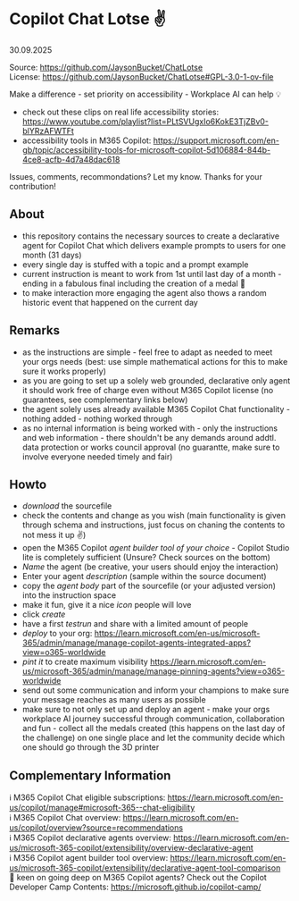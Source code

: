 # Copilot Chat Lotse ✌️
 30.09.2025

Source: https://github.com/JaysonBucket/ChatLotse  
License: https://github.com/JaysonBucket/ChatLotse#GPL-3.0-1-ov-file  

Make a difference - set priority on accessibility - Workplace AI can help 💡
- check out these clips on real life accessibility stories: https://www.youtube.com/playlist?list=PLtSVUgxIo6KokE3TjZBv0-blYRzAFWTFt
- accessibility tools in M365 Copilot: https://support.microsoft.com/en-gb/topic/accessibility-tools-for-microsoft-copilot-5d106884-844b-4ce8-acfb-4d7a48dac618

Issues, comments, recommondations? Let my know. Thanks for your contribution!

## About
- this repository contains the necessary sources to create a declarative agent for Copilot Chat which delivers example prompts to users for one month (31 days)
- every single day is stuffed with a topic and a prompt example
- current instruction is meant to work from 1st until last day of a month - ending in a fabulous final including the creation of a medal 🏅
- to make interaction more engaging the agent also thows a random historic event that happened on the current day

## Remarks
- as the instructions are simple - feel free to adapt as needed to meet your orgs needs (best: use simple mathematical actions for this to make sure it works properly)
- as you are going to set up a solely web grounded, declarative only agent it should work free of charge even without M365 Copilot license (no guarantees, see complementary links below)
- the agent solely uses already available M365 Copilot Chat functionality - nothing added - nothing worked through
- as no internal information is being worked with - only the instructions and web information - there shouldn't be any demands around addtl. data protection or works council approval (no guarantte, make sure to involve everyone needed timely and fair)

## Howto
- _download_ the sourcefile
- check the contents and change as you wish (main functionality is given through schema and instructions, just focus on chaning the contents to not mess it up ✌️)
- open the M365 Copilot _agent builder tool of your choice_ - Copilot Studio lite is completely sufficient (Unsure? Check sources on the bottom)
- _Name_ the agent (be creative, your users should enjoy the interaction)
- Enter your agent _description_ (sample within the source document)
- copy the _agent body_ part of the sourcefile (or your adjusted version) into the instruction space
- make it fun, give it a nice _icon_ people will love
- click _create_
- have a first _testrun_ and share with a limited amount of people
- _deploy_ to your org: https://learn.microsoft.com/en-us/microsoft-365/admin/manage/manage-copilot-agents-integrated-apps?view=o365-worldwide
- _pint it_ to create maximum visibility https://learn.microsoft.com/en-us/microsoft-365/admin/manage/manage-pinning-agents?view=o365-worldwide
- send out some communication and inform your champions to make sure your message reaches as many users as possible
- make sure to not only set up and deploy an agent - make your orgs workplace AI journey successful through communication, collaboration and fun - collect all the medals created (this happens on the last day of the challenge) on one single place and let the community decide which one should go through the 3D printer

## Complementary Information
ℹ️ M365 Copilot Chat eligible subscriptions: https://learn.microsoft.com/en-us/copilot/manage#microsoft-365--chat-eligibility \
ℹ️ M365 Copilot Chat overview: https://learn.microsoft.com/en-us/copilot/overview?source=recommendations \
ℹ️ M365 Copilot declarative agents overview: https://learn.microsoft.com/en-us/microsoft-365-copilot/extensibility/overview-declarative-agent \
ℹ️ M356 Copilot agent builder tool overview: https://learn.microsoft.com/en-us/microsoft-365-copilot/extensibility/declarative-agent-tool-comparison \
🚀 keen on going deep on M365 Copilot agents? Check out the Copilot Developer Camp Contents: https://microsoft.github.io/copilot-camp/
